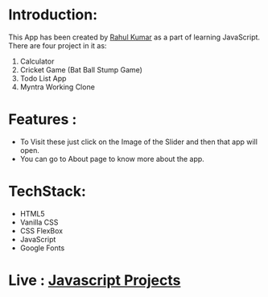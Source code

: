 # Introduction: 
This App has been created by [Rahul Kumar](https://linkedin.com/in/rahulkumarpahwa) as a part of learning JavaScript. There are four project in it as: 
1. Calculator
2. Cricket Game (Bat Ball Stump Game)
3. Todo List App
4. Myntra Working Clone

# Features :
- To Visit these just click on the Image of the Slider and then that app will open.
- You can go to About page to know more about the app.

# TechStack:
- HTML5
- Vanilla CSS
- CSS FlexBox
- JavaScript
- Google Fonts

# Live : [Javascript Projects](https://js-projects-rahul.vercel.app/)
